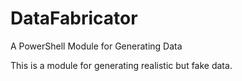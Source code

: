 # DataFabricator
A PowerShell Module for Generating Data
  
This is a module for generating realistic but fake data. 




